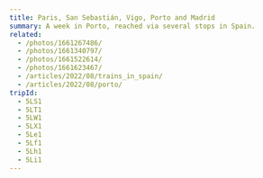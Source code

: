 ```yaml
---
title: Paris, San Sebastián, Vigo, Porto and Madrid
summary: A week in Porto, reached via several stops in Spain.
related:
  - /photos/1661267486/
  - /photos/1661340797/
  - /photos/1661522614/
  - /photos/1661623467/
  - /articles/2022/08/trains_in_spain/
  - /articles/2022/08/porto/
tripId:
  - 5LS1
  - 5LT1
  - 5LW1
  - 5LX1
  - 5Le1
  - 5Lf1
  - 5Lh1
  - 5Li1
---
```

